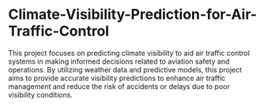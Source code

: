 # Climate-Visibility-Prediction-for-Air-Traffic-Control

This project focuses on predicting climate visibility to aid air traffic control systems in making informed decisions related to aviation safety and operations. By utilizing weather data and predictive models, this project aims to provide accurate visibility predictions to enhance air traffic management and reduce the risk of accidents or delays due to poor visibility conditions.





